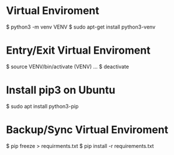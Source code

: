 # Virtual Enviroment
$ python3 -m venv VENV
$ sudo apt-get install python3-venv


# Entry/Exit Virtual Enviroment
$ source VENV/bin/activate
(VENV) ... $ deactivate


# Install pip3 on Ubuntu
$ sudo apt install python3-pip


# Backup/Sync Virtual Enviroment
$ pip freeze > requirments.txt
$ pip install -r requirements.txt

